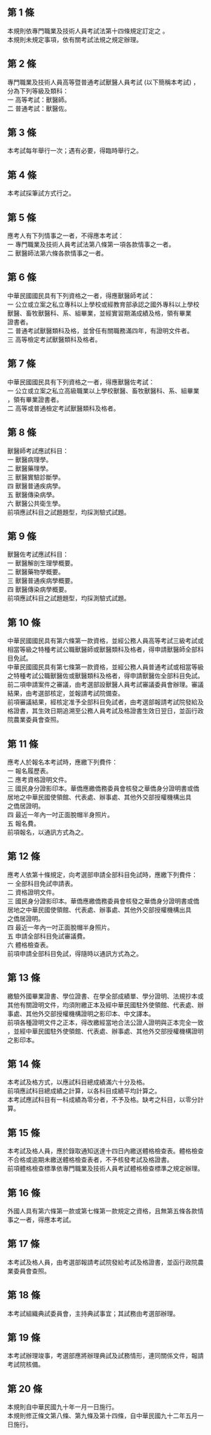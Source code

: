 第 1 條
-------
本規則依專門職業及技術人員考試法第十四條規定訂定之 。  
本規則未規定事項，依有關考試法規之規定辦理。

第 2 條
-------
專門職業及技術人員高等暨普通考試獸醫人員考試 (以下簡稱本考試) ，  
分為下列等級及類科：  
一  高等考試：獸醫師。  
二  普通考試：獸醫佐。

第 3 條
-------
本考試每年舉行一次；遇有必要，得臨時舉行之。

第 4 條
-------
本考試採筆試方式行之。

第 5 條
-------
應考人有下列情事之一者，不得應本考試：  
一  專門職業及技術人員考試法第八條第一項各款情事之一者。  
二  獸醫師法第六條各款情事之一者。

第 6 條
-------
中華民國國民具有下列資格之一者，得應獸醫師考試：  
一  公立或立案之私立專科以上學校或經教育部承認之國外專科以上學校  
    獸醫、畜牧獸醫科、系、組畢業，並經實習期滿成績及格，領有畢業  
    證書者。  
二  普通考試獸醫類科及格，並曾任有關職務滿四年，有證明文件者。  
三  高等檢定考試獸醫類科及格者。

第 7 條
-------
中華民國國民具有下列資格之一者，得應獸醫佐考試：  
一  公立或立案之私立高級職業以上學校獸醫、畜牧獸醫科、系、組畢業  
    ，領有畢業證書者。  
二  高等或普通檢定考試獸醫類科及格者。

第 8 條
-------
獸醫師考試應試科目：                      
一  獸醫病理學。                          
二  獸醫藥理學。                          
三  獸醫實驗診斷學。                      
四  獸醫普通疾病學。                      
五  獸醫傳染病學。                        
六  獸醫公共衛生學。                      
前項應試科目之試題題型，均採測驗式試題。

第 9 條
-------
獸醫佐考試應試科目：                                    
一  獸醫解剖生理學概要。                                
二  獸醫藥物學概要。                                    
三  獸醫普通疾病學概要。                                
四  獸醫傳染病學概要。                                  
前項應試科目之試題題型，均採測驗式試題。

第 10 條
--------
中華民國國民具有第六條第一款資格，並經公務人員高等考試三級考試或  
相當等級之特種考試公職獸醫師或獸醫類科及格者，得申請獸醫師全部科  
目免試。  
中華民國國民具有第七條第一款資格，並經公務人員普通考試或相當等級  
之特種考試公職獸醫佐或獸醫類科及格者，得申請獸醫佐全部科目免試。  
前二項申請案件之審議，由考選部設獸醫人員考試審議委員會辦理。審議  
結果，由考選部核定，並報請考試院備查。  
前項審議結果，經核定准予全部科目免試者，由考選部報請考試院發給及  
格證書，其生效日期追溯至公務人員考試及格證書生效日翌日，並函行政  
院農業委員會查照。

第 11 條
--------
應考人於報名本考試時，應繳下列費件：  
一  報名履歷表。  
二  應考資格證明文件。  
三  國民身分證影印本。華僑應繳僑務委員會核發之華僑身分證明書或僑  
    居地之中華民國使領館、代表處、辦事處、其他外交部授權機構出具  
    之僑居證明。  
四  最近一年內一吋正面脫帽半身照片。  
五  報名費。  
前項報名，以通訊方式為之。

第 12 條
--------
應考人依第十條規定，向考選部申請全部科目免試時，應繳下列費件：  
一  全部科目免試申請表。  
二  資格證明文件。  
三  國民身分證影印本。華僑應繳僑務委員會核發之華僑身分證明書或僑  
    居地之中華民國使領館、代表處、辦事處、其他外交部授權機構出具  
    之僑居證明。  
四  最近一年內一吋正面脫帽半身照片。  
五  申請全部科目免試審議費。  
六  體格檢查表。  
前項申請全部科目免試，得隨時以通訊方式為之。

第 13 條
--------
繳驗外國畢業證書、學位證書、在學全部成績單、學分證明、法規抄本或  
其他有關證明文件，均須附繳正本及經中華民國駐外使領館、代表處、辦  
事處、其他外交部授權機構證明之影印本、中文譯本。  
前項各種證明文件之正本，得改繳經當地合法公證人證明與正本完全一致  
，並經中華民國駐外使領館、代表處、辦事處、其他外交部授權機構證明  
之影印本。

第 14 條
--------
本考試及格方式，以應試科目總成績滿六十分及格。                    
前項應試科目總成績之計算，以各科目成績平均計算之。                
本考試應試科目有一科成績為零分者，不予及格。缺考之科目，以零分計  
算。

第 15 條
--------
本考試及格人員，應於錄取通知送達十四日內繳送體格檢查表。體格檢查  
不合格或逾期未繳送體格檢查表者，不予核發考試及格證書。  
前項體格檢查標準依專門職業及技術人員考試體格檢查標準之規定辦理。

第 16 條
--------
外國人具有第六條第一款或第七條第一款規定之資格，且無第五條各款情  
事之一者，得應本考試。

第 17 條
--------
本考試及格人員，由考選部報請考試院發給考試及格證書，並函行政院農  
業委員會查照。

第 18 條
--------
本考試組織典試委員會，主持典試事宜；其試務由考選部辦理。

第 19 條
--------
本考試辦理竣事，考選部應將辦理典試及試務情形，連同關係文件，報請  
考試院核備。

第 20 條
--------
本規則自中華民國九十年一月一日施行。                              
本規則修正條文第八條、第九條及第十四條，自中華民國九十二年五月一  
日施行。

